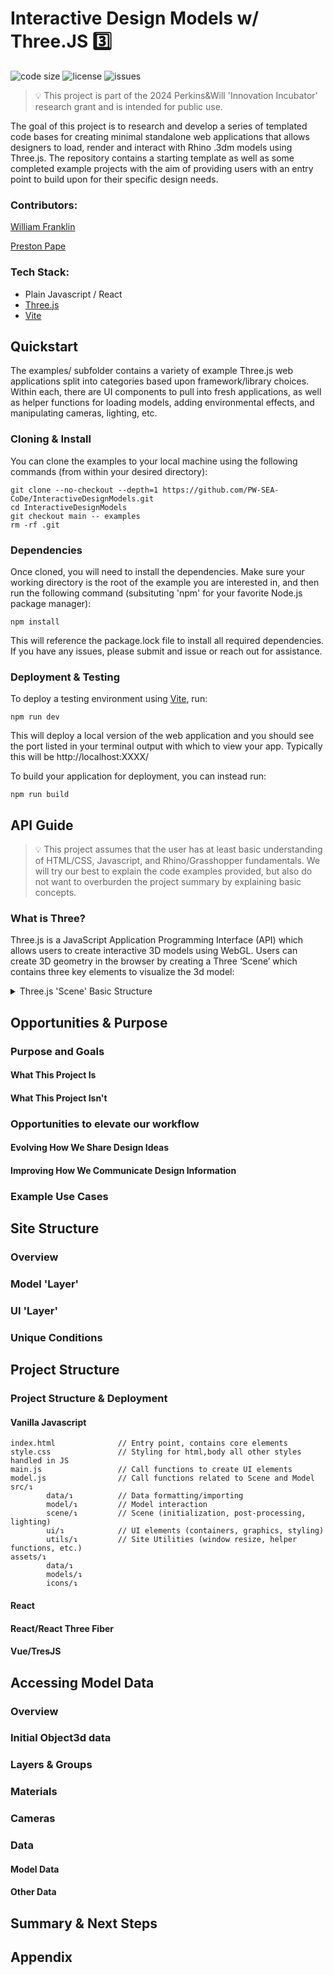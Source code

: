 # Interactive Design Models w/ Three.JS 3️⃣

![code size](https://img.shields.io/github/languages/code-size/PW-SEA-CoDe/InteractiveDesignModels?style=flat-square)
![license](https://img.shields.io/github/license/PW-SEA-CoDe/InteractiveDesignModels?style=flat-square)
![issues](https://img.shields.io/github/issues/PW-SEA-CoDe/InteractiveDesignModels)

> 💡 This project is part of the 2024 Perkins&Will 'Innovation Incubator' research grant and is intended for public use.

The goal of this project is to research and develop a series of templated code bases for creating minimal standalone web applications that allows designers to load, render and interact with Rhino .3dm models using Three.js. The repository contains a starting template as well as some completed example projects with the aim of providing users with an entry point to build upon for their specific design needs.

### Contributors:

[William Franklin](https://github.com/wmfranklin20)

[Preston Pape](https://github.com/prxsto)

### Tech Stack:
- Plain Javascript / React
- [Three.js](https://threejs.org/)
- [Vite](https://vitejs.dev/)

## Quickstart

The examples/ subfolder contains a variety of example Three.js web applications split into categories based upon framework/library choices. Within each, there are UI components to pull into fresh applications, as well as helper functions for loading models, adding environmental effects, and manipulating cameras, lighting, etc.

### Cloning & Install
You can clone the examples to your local machine using the following commands (from within your desired directory):
```
git clone --no-checkout --depth=1 https://github.com/PW-SEA-CoDe/InteractiveDesignModels.git
cd InteractiveDesignModels
git checkout main -- examples
rm -rf .git
```

### Dependencies
Once cloned, you will need to install the dependencies. Make sure your working directory is the root of the example you are interested in, and then run the following command (subsituting 'npm' for your favorite Node.js package manager):
```
npm install
```
This will reference the package.lock file to install all required dependencies. If you have any issues, please submit and issue or reach out for assistance.

### Deployment & Testing
To deploy a testing environment using [Vite](https://vitejs.dev/), run:
```
npm run dev
```
This will deploy a local version of the web application and you should see the port listed in your terminal output with which to view your app.
Typically this will be http://localhost:XXXX/

To build your application for deployment, you can instead run:
```
npm run build
```

## API Guide
> 💡 This project assumes that the user has at least basic understanding of HTML/CSS, Javascript, and Rhino/Grasshopper fundamentals. We will try our best to explain the code examples provided, but also do not want to overburden the project summary by explaining basic concepts.

### What is Three?
Three.js is a JavaScript Application Programming Interface (API) which allows users to create interactive 3D models using WebGL. Users can create 3D geometry in the browser by creating a Three ‘Scene’ which contains three key elements to visualize the 3d model:

<details>
  <summary>Three.js 'Scene' Basic Structure</summary>
The root object in Three is the 'Scene' which contains all other components. The Scene is appended to an existing DOM element and is then updated with any additional Three components or UI styling that is needed by the user. 

_**At a minimum, the Scene, a Camera and a Renderer must be defined to create a Scene.**_  

```
scene ↴                                 // Root Element
        renderer                        // Renders Scene
        camera                          // Visual access point to scene
        lights ↴                        // Lighting - Multiple possible types
                    Spotlight                   
                    Domelight
                    ...
        geometry ↴                      // Geometry - Multiple native and loadable types
                    Mesh
                    Polysurface
                    Line
                    .3dm
                    .gltf
                    ... 
        controls                        // Control of camera in scene space
```
#### Camera
Each scene needs to initialize a camera in order to view the scene. Three provides a series of pre-built camera options that need some additional attributes in order to work properly.

#### Lights
Similar to the camera, each scene should be initialized with a light source in order to view the models materials, and shadows.

#### Mesh(Geometry)
Lastly, the user can populate the scene with any amount of meshes, or 3D geometry by either using native Three object constructors, or by loading a third-party geometry (such as a Rhino .3dm) using pre-built model loading scripts.

### Loading a .3dm Model

### UI & Site Structure
The template file developed for this project breaks down the site structure into two ‘layers’; the ‘Model’ layer contains the Three scene, while the ‘UI’ layer contains any UI elements that the user needs to implement to interact with their models or data. 

</details>

## Opportunities & Purpose

### Purpose and Goals
#### What This Project Is
#### What This Project Isn't

### Opportunities to elevate our workflow
#### Evolving How We Share Design Ideas
#### Improving How We Communicate Design Information

### Example Use Cases

## Site Structure
### Overview
### Model 'Layer'
### UI 'Layer'
### Unique Conditions

## Project Structure


### Project Structure & Deployment

#### Vanilla Javascript
```
index.html              // Entry point, contains core elements
style.css               // Styling for html,body all other styles handled in JS
main.js                 // Call functions to create UI elements 
model.js                // Call functions related to Scene and Model 
src/↴
        data/↴          // Data formatting/importing
        model/↴         // Model interaction
        scene/↴         // Scene (initialization, post-processing, lighting)
        ui/↴            // UI elements (containers, graphics, styling)
        utils/↴         // Site Utilities (window resize, helper functions, etc.) 
assets/↴
        data/↴
        models/↴
        icons/↴
```
#### React
#### React/React Three Fiber
#### Vue/TresJS

## Accessing Model Data
### Overview
### Initial Object3d data
### Layers & Groups
### Materials
### Cameras
### Data
#### Model Data
#### Other Data

## Summary & Next Steps

## Appendix
